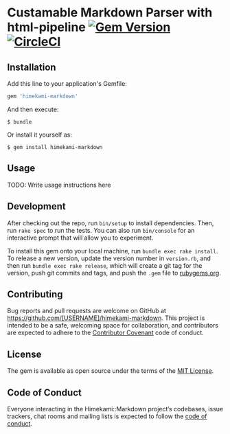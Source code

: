 # Custamable Markdown Parser with html-pipeline [![Gem Version](https://badge.fury.io/rb/himekami-markdown.svg)](https://badge.fury.io/rb/himekami-markdown) [![CircleCI](https://circleci.com/gh/otukutun/himekami-markdown/tree/master.svg?style=svg)](https://circleci.com/gh/otukutun/himekami-markdown/tree/master)

## Installation

Add this line to your application's Gemfile:

```ruby
gem 'himekami-markdown'
```

And then execute:

    $ bundle

Or install it yourself as:

    $ gem install himekami-markdown

## Usage

TODO: Write usage instructions here

## Development

After checking out the repo, run `bin/setup` to install dependencies. Then, run `rake spec` to run the tests. You can also run `bin/console` for an interactive prompt that will allow you to experiment.

To install this gem onto your local machine, run `bundle exec rake install`. To release a new version, update the version number in `version.rb`, and then run `bundle exec rake release`, which will create a git tag for the version, push git commits and tags, and push the `.gem` file to [rubygems.org](https://rubygems.org).

## Contributing

Bug reports and pull requests are welcome on GitHub at https://github.com/[USERNAME]/himekami-markdown. This project is intended to be a safe, welcoming space for collaboration, and contributors are expected to adhere to the [Contributor Covenant](http://contributor-covenant.org) code of conduct.

## License

The gem is available as open source under the terms of the [MIT License](http://opensource.org/licenses/MIT).

## Code of Conduct

Everyone interacting in the Himekami::Markdown project’s codebases, issue trackers, chat rooms and mailing lists is expected to follow the [code of conduct](https://github.com/[USERNAME]/himekami-markdown/blob/master/CODE_OF_CONDUCT.md).
